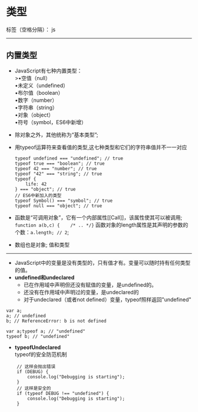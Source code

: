 # 类型

标签（空格分隔）： js

---

内置类型
----

* JavaScript有七种内置类型：   
        >•空值（null）   
        •未定义（undefined）  
        •布尔值（boolean）   
        •数字（number）   
        •字符串（string）  
        •对象（object）   
        •符号（symbol，ES6中新增）

* 除对象之外，其他统称为“基本类型”;
* 用typeof运算符来查看值的类型,这七种类型和它们的字符串值并不一一对应

    ```
    typeof undefined === "undefined"; // true
    typeof true === "boolean"; // true
    typeof 42 === "number"; // true
    typeof "42" === "string"; // true
    typeof {
        life: 42
    } === "object"; // true
    // ES6中新加入的类型
    typeof Symbol() === "symbol"; // true
    typeof null === "object"; // true
    ```
    
* 函数是“可调用对象”，它有一个内部属性[[Call]]，该属性使其可以被调用;
    `function a(b,c) {    /* .. */}`
函数对象的length属性是其声明的参数的个数：`a.length; // 2`;
* 数组也是对象;
值和类型
----
* JavaScript中的变量是没有类型的，只有值才有。变量可以随时持有任何类型的值。
* **undefined和undeclared**
    * 已在作用域中声明但还没有赋值的变量，是undefined的。
    * 还没有在作用域中声明过的变量，是undeclared的
    * 对于undeclared（或者not defined）变量，typeof照样返回"undefined"
```
var a;
a; // undefined
b; // ReferenceError: b is not defined
```

```
var a;typeof a; // "undefined"
typeof b; // "undefined"
```
* **typeofUndeclared**  
typeof的安全防范机制
```
    // 这样会抛出错误
    if (DEBUG) {
        console.log("Debugging is starting");
    }
    // 这样是安全的
    if (typeof DEBUG !== "undefined") {
        console.log("Debugging is starting");
    }
```
